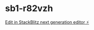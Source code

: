 # sb1-r82vzh

[Edit in StackBlitz next generation editor ⚡️](https://stackblitz.com/~/github.com/Alyan86/sb1-r82vzh)